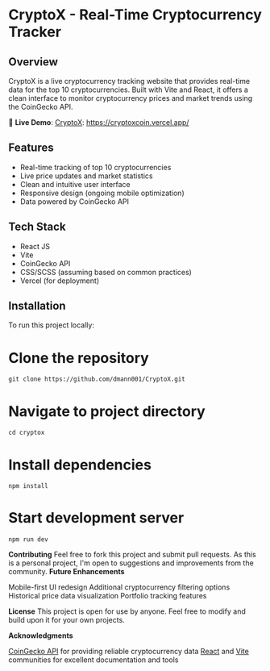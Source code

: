 # CryptoX - Real-Time Cryptocurrency Tracker

## Overview
CryptoX is a live cryptocurrency tracking website that provides real-time data for the top 10 cryptocurrencies. Built with Vite and React, it offers a clean interface to monitor cryptocurrency prices and market trends using the CoinGecko API.

🚀 **Live Demo**: [CryptoX](https://cryptoxcoin.vercel.app/): https://cryptoxcoin.vercel.app/

## Features
* Real-time tracking of top 10 cryptocurrencies
* Live price updates and market statistics
* Clean and intuitive user interface
* Responsive design (ongoing mobile optimization)
* Data powered by CoinGecko API

## Tech Stack
* React JS
* Vite
* CoinGecko API
* CSS/SCSS (assuming based on common practices)
* Vercel (for deployment)

## Installation
To run this project locally:
# Clone the repository

    git clone https://github.com/dmann001/CryptoX.git

# Navigate to project directory

    cd cryptox

# Install dependencies

    npm install

# Start development server

    npm run dev


**Contributing**
Feel free to fork this project and submit pull requests. As this is a personal project, I'm open to suggestions and improvements from the community.
**Future Enhancements**

Mobile-first UI redesign
Additional cryptocurrency filtering options
Historical price data visualization
Portfolio tracking features

**License**
This project is open for use by anyone. Feel free to modify and build upon it for your own projects.

**Acknowledgments**

[CoinGecko API](https://docs.coingecko.com/v3.0.1/reference/introduction) for providing reliable cryptocurrency data
[React](https://react.dev/) and [Vite](https://vite.dev/) communities for excellent documentation and tools
